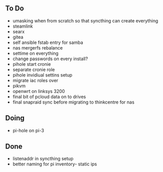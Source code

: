 ## To Do

- umasking when from scratch so that syncthing can create everything
- steamlink
- searx
- gitea
- self ansible fstab entry for samba
- nas mergerfs rebalance
- settime on everything
- change passwords on every install?
- pihole start cronie
- separate cronie role
- pihole invidiual settins setup
- migrate iac roles over
- pikvm
- openwrt on linksys 3200
- final bit of pcloud data on to drives
- final snapraid sync before migrating to thinkcentre for nas

## Doing

- pi-hole on pi-3

## Done

- listenaddr in syncthing setup
- better naming for pi inventory- static ips
